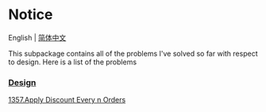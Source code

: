 
# Notice
English | [简体中文](https://github.com/cartoonYu/LeetCodeSolution/blob/master/src/main/java/org/LeetcodeSolution/Design/README-ZN.md)

This subpackage contains all of the problems I've solved so far with respect to design. Here is a list of the problems

### [Design](https://github.com/cartoonYu/LeetCodeSolution/blob/master/src/main/java/org/LeetcodeSolution/Design)
[1357.Apply Discount Every n Orders](https://github.com/cartoonYu/LeetCodeSolution/blob/master/src/main/java/org/LeetcodeSolution/Design/Solution1357.java)
